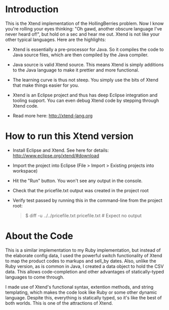 Introduction
============

This is the Xtend implementation of the HollingBerries problem. Now I know you're rolling 
your eyes thinking: "Oh gawd, another obscure language I've never heard of!", but hold on 
a sec and hear me out. Xtend is not like your other typical languages. Here are the highlights:

* Xtend is essentially a pre-processor for Java. So it compiles the code to Java source files, 
  which are then compiled by the Java compiler.

* Java source is valid Xtend source. This means Xtend is simply additions to the Java language to 
  make it prettier and more functional.

* The learning curve is thus not steep. You simply use the bits of Xtend that make things easier for you.

* Xtend is an Eclipse project and thus has deep Eclipse integration and tooling support. You can even debug 
  Xtend code by stepping through Xtend code.

* Read more here: http://xtend-lang.org

How to run this Xtend version
=============================

* Install Eclipse and Xtend. See here for details: http://www.eclipse.org/xtend/#download

* Import the project into Eclipse (File > Import > Existing projects into workspace)

* Hit the "Run" button. You won't see any output in the console.

* Check that the pricefile.txt output was created in the project root

* Verify test passed by running this in the command-line from the project root: 
    
    > $ diff -u ../../pricefile.txt pricefile.txt # Expect no output


About the Code
==============

This is a similar implementation to my Ruby implementation, but instead of the elaborate config data, I used the 
powerful switch functionality of Xtend to map the product codes to markups and sell_by dates. Also, unlike the Ruby 
version, as is common in Java, I created a data object to hold the CSV data. This allows code-completion and other 
advantages of statically-typed languages to come through.

I made use of Xtend's functional syntax, extention methods, and string templating, which makes the code look like 
Ruby or some other dynamic language. Despite this, everything is statically typed, so it's like the best of both 
worlds. This is one of the attractions of Xtend. 


